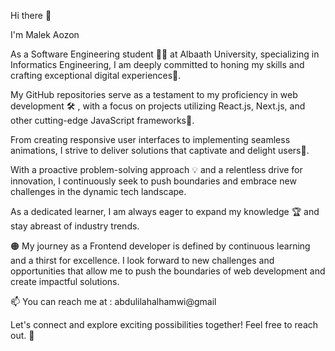 
Hi there 👋 

I'm Malek Aozon

As a Software Engineering student 👩‍💻 at Albaath University, specializing in Informatics Engineering, I am deeply committed to honing my skills and crafting exceptional digital experiences💫.

My GitHub repositories serve as a testament to my proficiency in web development 🛠 , with a focus on projects utilizing React.js, Next.js, and other cutting-edge JavaScript frameworks🌱.

From creating responsive user interfaces to implementing seamless animations, I strive to deliver solutions that captivate and delight users🌟.

With a proactive problem-solving approach 💡 and a relentless drive for innovation, I continuously seek to push boundaries and embrace new challenges in the dynamic tech landscape.

As a dedicated learner, I am always eager to expand my knowledge 🏆 and stay abreast of industry trends.

🟠 My journey as a Frontend developer is defined by continuous learning and a thirst for excellence. I look forward to new challenges and opportunities that allow me to push the boundaries of web development and create impactful solutions.

📫 You can reach me at : abdulilahalhamwi@gmail

Let's connect and explore exciting possibilities together! Feel free to reach out. 🤝

<!--
**MalekOzon/MalekOzon** is a ✨ _special_ ✨ repository because its `README.md` (this file) appears on your GitHub profile.

Here are some ideas to get you started:

- 🔭 I’m currently working on ...
- 🌱 I’m currently learning ...
- 👯 I’m looking to collaborate on ...
- 🤔 I’m looking for help with ...
- 💬 Ask me about ...
- 📫 How to reach me: ...
- 😄 Pronouns: ...
- ⚡ Fun fact: ...
-->
